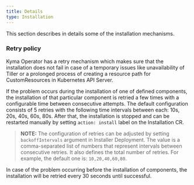 ```yaml
---
title: Details
type: Installation
---
```


This section describes in details some of the installation mechanisms.

### Retry policy

Kyma Operator has a retry mechanism which makes sure that the installation does not fail in case of a temporary issues like unavailability of Tiller or a prolonged process of creating a resource path for CustomResources in Kubernetes API Server. 

If the problem occurs during the installation of one of defined components, the installation of that particular component is retried a few times with a configurable time between consecutive attempts. The default configuration consists of 5 retries with the following time intervals between each: 10s, 20s, 40s, 60s, 80s. After that, the installation is stopped and can be restarted manually by setting `action: install` label on the Installation CR. 

> **NOTE:** The configuration of retries can be adjusted by setting `backoffIntervals` argument in Installer Deployment. The value is a comma-separated list of numbers that represent intervals between consecutive retries. It also defines the total number of retries. For example, the default one is: `10,20,40,60,80`.

In case of the problem occurring before the installation of components, the installation will be retried every 30 seconds until successful. 
